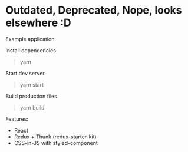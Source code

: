 # Outdated, Deprecated, Nope, looks elsewhere :D

Example application

Install dependencies
> yarn

Start dev server
> yarn start

Build production files
> yarn build

Features:
- React
- Redux + Thunk (redux-starter-kit)
- CSS-in-JS with styled-component
